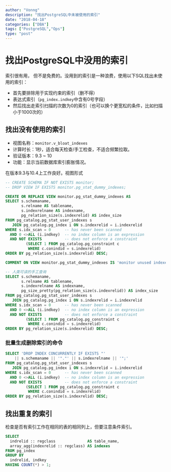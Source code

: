```yaml
---
author: "Vonng"
description: "找出PostgreSQL中未被使用的索引"
date: "2018-04-18"
categories: ["DBA"]
tags: ["PostgreSQL","Ops"]
type: "post"
---
```




# 找出PostgreSQL中没用的索引

索引很有用， 但不是免费的。没用到的索引是一种浪费，使用以下SQL找出未使用的索引：



* 首先要排除用于实现约束的索引（删不得）
* 表达式索引（`pg_index.indkey`中含有0号字段）
* 然后找出走索引扫描的次数为0的索引（也可以换个更宽松的条件，比如扫描小于1000次的）



## 找出没有使用的索引

- 视图名称：`monitor.v_bloat_indexes`
- 计算时长：1秒，适合每天检查/手工检查，不适合频繁拉取。
- 验证版本：9.3 ~ 10
- 功能：显示当前数据库索引膨胀情况。

在版本9.3与10.4上工作良好。视图形式

```sql
-- CREATE SCHEMA IF NOT EXISTS monitor;
-- DROP VIEW IF EXISTS monitor.pg_stat_dummy_indexes;

CREATE OR REPLACE VIEW monitor.pg_stat_dummy_indexes AS
SELECT s.schemaname,
       s.relname AS tablename,
       s.indexrelname AS indexname,
       pg_relation_size(s.indexrelid) AS index_size
FROM pg_catalog.pg_stat_user_indexes s
   JOIN pg_catalog.pg_index i ON s.indexrelid = i.indexrelid
WHERE s.idx_scan = 0      -- has never been scanned
  AND 0 <>ALL (i.indkey)  -- no index column is an expression
  AND NOT EXISTS          -- does not enforce a constraint
         (SELECT 1 FROM pg_catalog.pg_constraint c
          WHERE c.conindid = s.indexrelid)
ORDER BY pg_relation_size(s.indexrelid) DESC;

COMMENT ON VIEW monitor.pg_stat_dummy_indexes IS 'monitor unused indexes'
```

```sql
-- 人类可读的手工查询
SELECT s.schemaname,
       s.relname AS tablename,
       s.indexrelname AS indexname,
       pg_size_pretty(pg_relation_size(s.indexrelid)) AS index_size
FROM pg_catalog.pg_stat_user_indexes s
   JOIN pg_catalog.pg_index i ON s.indexrelid = i.indexrelid
WHERE s.idx_scan = 0      -- has never been scanned
  AND 0 <>ALL (i.indkey)  -- no index column is an expression
  AND NOT EXISTS          -- does not enforce a constraint
         (SELECT 1 FROM pg_catalog.pg_constraint c
          WHERE c.conindid = s.indexrelid)
ORDER BY pg_relation_size(s.indexrelid) DESC;
```



### 批量生成删除索引的命令

```sql
SELECT 'DROP INDEX CONCURRENTLY IF EXISTS "' 
	|| s.schemaname || '"."' || s.indexrelname || '";'
FROM pg_catalog.pg_stat_user_indexes s
   JOIN pg_catalog.pg_index i ON s.indexrelid = i.indexrelid
WHERE s.idx_scan = 0      -- has never been scanned
  AND 0 <>ALL (i.indkey)  -- no index column is an expression
  AND NOT EXISTS          -- does not enforce a constraint
         (SELECT 1 FROM pg_catalog.pg_constraint c
          WHERE c.conindid = s.indexrelid)
ORDER BY pg_relation_size(s.indexrelid) DESC;
```





## 找出重复的索引

检查是否有索引工作在相同的表的相同列上，但要注意条件索引。

```sql
SELECT
  indrelid :: regclass              AS table_name,
  array_agg(indexrelid :: regclass) AS indexes
FROM pg_index
GROUP BY
  indrelid, indkey
HAVING COUNT(*) > 1;
```

